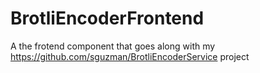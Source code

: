 # BrotliEncoderFrontend
A the frotend component that goes along with my https://github.com/sguzman/BrotliEncoderService project
